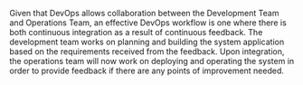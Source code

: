 Given that DevOps allows collaboration between the Development Team and Operations Team, an effective DevOps workflow is one where there is both continuous integration as a result of continuous feedback. The development team works on planning and building the system application based on the requirements received from the feedback. Upon integration, the operations team will now work on deploying and operating the system in order to provide feedback if there are any points of improvement needed. 
